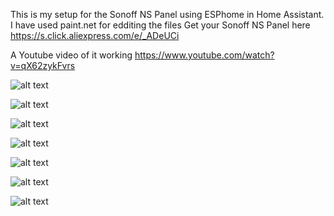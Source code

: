 This is my setup for the Sonoff NS Panel using ESPhome in Home Assistant.
I have used paint.net for edditing the files
Get your Sonoff NS Panel here https://s.click.aliexpress.com/e/_ADeUCi

A Youtube video of it working https://www.youtube.com/watch?v=qX62zykFvrs

![alt text](https://github.com/gijsje/ns-panel/blob/main/demo-pics/main.jpg)

![alt text](https://github.com/gijsje/ns-panel/blob/main/demo-pics/lights_office.jpg)

![alt text](https://github.com/gijsje/ns-panel/blob/main/demo-pics/home_status.jpg)

![alt text](https://github.com/gijsje/ns-panel/blob/main/demo-pics/radio.jpg)

![alt text](https://github.com/gijsje/ns-panel/blob/main/demo-pics/rooms.jpg)

![alt text](https://github.com/gijsje/ns-panel/blob/main/demo-pics/thermostat.jpg)

![alt text](https://github.com/gijsje/ns-panel/blob/main/demo-pics/announce.jpg)
